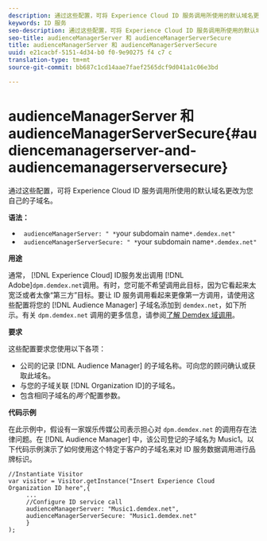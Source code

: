```yaml
---
description: 通过这些配置，可将 Experience Cloud ID 服务调用所使用的默认域名更改为您自己的子域名。
keywords: ID 服务
seo-description: 通过这些配置，可将 Experience Cloud ID 服务调用所使用的默认域名更改为您自己的子域名。
seo-title: audienceManagerServer 和 audienceManagerServerSecure
title: audienceManagerServer 和 audienceManagerServerSecure
uuid: e21cacbf-5151-4d34-b0 f0-9e90275 f4 c7 c
translation-type: tm+mt
source-git-commit: bb687c1cd14aae7faef2565dcf9d041a1c06e3bd

---
```



# audienceManagerServer 和 audienceManagerServerSecure{#audiencemanagerserver-and-audiencemanagerserversecure}

通过这些配置，可将 Experience Cloud ID 服务调用所使用的默认域名更改为您自己的子域名。

**语法：**

* ` audienceManagerServer: " *`your subdomain name`*.demdex.net"`
* ` audienceManagerServerSecure: " *`your subdomain name`*.demdex.net"`

**用途**

通常， [!DNL Experience Cloud] ID服务发出调用 [!DNL Adobe]`dpm.demdex.net`调用。有时，您可能不希望调用此目标，因为它看起来太宽泛或者太像“第三方”目标。要让 ID 服务调用看起来更像第一方调用，请使用这些配置将您的 [!DNL Audience Manager] 子域名添加到 `demdex.net`，如下所示。有关 `dpm.demdex.net` 调用的更多信息，请参阅[了解 Demdex 域调用](https://marketing.adobe.com/resources/help/en_US/aam/demdex-calls.html)。

**要求**

这些配置要求您使用以下各项：

* 公司的记录 [!DNL Audience Manager] 的子域名称。可向您的顾问确认或获取此域名。
* 与您的子域关联 [!DNL Organization ID]的子域名。
* 包含相同子域名的*两个*配置参数。

**代码示例**

在此示例中，假设有一家娱乐传媒公司表示担心对 `dpm.demdex.net` 的调用存在法律问题。在 [!DNL Audience Manager] 中，该公司登记的子域名为 Music1。以下代码示例演示了如何使用这个特定于客户的子域名来对 ID 服务数据调用进行品牌标识。

```
//Instantiate Visitor 
var visitor = Visitor.getInstance("Insert Experience Cloud Organization ID here",{ 
     ... 
     //Configure ID service call 
     audienceManagerServer: "Music1.demdex.net", 
     audienceManagerServerSecure: "Music1.demdex.net" 
     } 
);
```

